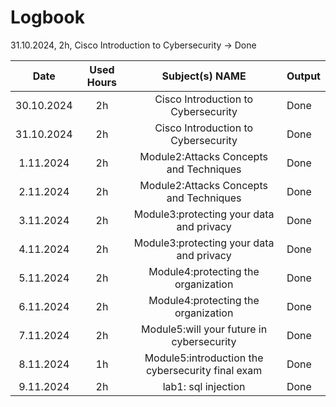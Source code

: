# Logbook
31.10.2024, 2h, Cisco Introduction to Cybersecurity → Done 

| Date | Used Hours    | Subject(s) NAME    | Output |
| :-----: | :---: | :---: | :--- |
| 30.10.2024 |  2h   | Cisco Introduction to Cybersecurity  | Done |
| 31.10.2024 |  2h   |Cisco Introduction to Cybersecurity   | Done |
| 1.11.2024 |  2h   | Module2:Attacks Concepts and Techniques  | Done |
| 2.11.2024 |  2h   |Module2:Attacks Concepts and Techniques   | Done |
| 3.11.2024 |  2h   | Module3:protecting your data and privacy  | Done |
| 4.11.2024 |  2h   |Module3:protecting your data and privacy    | Done |
| 5.11.2024 |  2h   | Module4:protecting the organization  | Done |
| 6.11.2024 |  2h   |Module4:protecting the organization   | Done |
| 7.11.2024 |  2h   |Module5:will your future in cybersecurity  | Done |
| 8.11.2024 |  1h   |Module5:introduction the cybersecurity final exam   | Done |
| 9.11.2024 |  2h   |lab1: sql injection  | Done |









